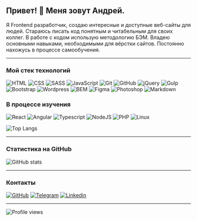 ## Привет! 👋 Меня зовут Андрей.

Я Frontend разработчик, создаю интересные и доступные веб-сайты для людей. Стараюсь писать код понятным и читабельным для своих коллег. В работе с кодом использую методологию БЭМ. Владею основными навыками, необходимыми для вёрстки сайтов. Постоянно нахожусь в процессе самообучения.

---

### Мой стек технологий

![HTML](https://img.shields.io/badge/-HTML-333?style=for-the-badge&logo=html5)
![CSS](https://img.shields.io/badge/-CSS-333?style=for-the-badge&logo=css3&logoColor=blue)
![SASS](https://img.shields.io/badge/-SASS-333?style=for-the-badge&logo=SASS)
![JavaScript](https://img.shields.io/badge/-JavaScript-333?style=for-the-badge&logo=javascript)
![Git](https://img.shields.io/badge/-Git-333?style=for-the-badge&logo=Git)
![GitHub](https://img.shields.io/badge/-GitHub-333?style=for-the-badge&logo=GitHub)
![jQuery](https://img.shields.io/badge/-jQuery-333?style=for-the-badge&logo=jQuery&logoColor=blue)
![Gulp](https://img.shields.io/badge/-Gulp-333?style=for-the-badge&logo=Gulp)
![Bootstrap](https://img.shields.io/badge/-Bootstrap-333?style=for-the-badge&logo=Bootstrap)
![Wordpress](https://img.shields.io/badge/-Wordpress-333?style=for-the-badge&logo=Wordpress&logoColor=blue)
![BEM](https://img.shields.io/badge/-bem-333?style=for-the-badge&logo=bem)
![Figma](https://img.shields.io/badge/-Figma-333?style=for-the-badge&logo=Figma)
![Photoshop](https://img.shields.io/badge/-Photoshop-333?style=for-the-badge&logo=Photoshop)
![Markdown](https://img.shields.io/badge/-markdown-333?style=for-the-badge&logo=markdown)

### В процессе изучения

![React](https://img.shields.io/badge/-react-333?style=for-the-badge&logo=react)
![Angular](https://img.shields.io/badge/-angular-333?style=for-the-badge&logo=angularjs)
![Typescript](https://img.shields.io/badge/-typescript-333?style=for-the-badge&logo=typescript)
![NodeJS](https://img.shields.io/badge/-nodejs-333?style=for-the-badge&logo=nodejs)
![PHP](https://img.shields.io/badge/-php-333?style=for-the-badge&logo=php)
![Linux](https://img.shields.io/badge/-linux-333?style=for-the-badge&logo=linux)
<br />

![Top Langs](https://github-readme-stats.vercel.app/api/top-langs/?username=AndreyFedyukin&layout=compact&theme=dark)

---

### Статистика на GitHub

![GitHub stats](https://github-readme-stats.vercel.app/api?username=AndreyFedyukin&show_icons=true&hide=prs,issues,contribs&theme=dark)

---

### Контакты

[![GitHub](https://img.shields.io/badge/-GitHub-333?style=for-the-badge&logo=GitHub&logoColor=fff)](https://github.com/AndreyFedyukin)
[![Telegram](https://img.shields.io/badge/-Telegram-333?style=for-the-badge&logo=telegram&logoColor=27A0D9)](https://t.me/andrey_fedyukin)
[![Linkedin](https://img.shields.io/badge/-Linkedin-333?style=for-the-badge&logo=linkedin&logoColor=27A0D9)](http://linkedin.com/in/andrey-fedyukin)

---

![Profile views](https://komarev.com/ghpvc/?username=your-github-AndreyFedyukin)
